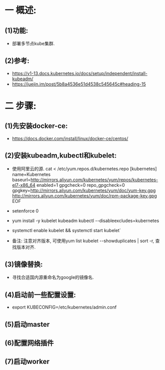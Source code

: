 # 一 概述:
## (1)功能:
- 部署多节点kube集群.

## (2)参考:
- https://v1-13.docs.kubernetes.io/docs/setup/independent/install-kubeadm/
- https://juejin.im/post/5b8a4536e51d4538c545645c#heading-15

# 二 步骤:
## (1)先安装docker-ce:
- https://docs.docker.com/install/linux/docker-ce/centos/

## (2)安装kubeadm,kubectl和kubelet:
- 使用阿里云的源.
cat <<EOF > /etc/yum.repos.d/kubernetes.repo
[kubernetes]
name=Kubernetes
baseurl=http://mirrors.aliyun.com/kubernetes/yum/repos/kubernetes-el7-x86_64
enabled=1
gpgcheck=0
repo_gpgcheck=0
gpgkey=http://mirrors.aliyun.com/kubernetes/yum/doc/yum-key.gpg
        http://mirrors.aliyun.com/kubernetes/yum/doc/rpm-package-key.gpg
EOF
        
- setenforce 0
- yum install -y kubelet kubeadm kubectl --disableexcludes=kubernetes
- systemctl enable kubelet && systemctl start kubelet`
- 备注: 注意对齐版本, 可使用yum list kubelet --showduplicates | sort -r, 查找版本对齐.

## (3)镜像替换:
- 寻找合适国内源重命名为google的镜像名.

## (4)启动前一些配置设置:
- export KUBECONFIG=/etc/kubernetes/admin.conf

## (5)启动master

## (6)配置网络插件

## (7)启动worker
